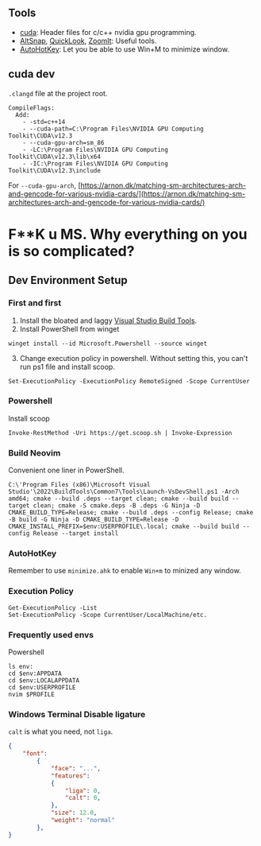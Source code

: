 Tools
-----

+ [cuda](https://docs.nvidia.com/cuda/cuda-installation-guide-microsoft-windows/contents.html): Header files for c/c++ nvidia gpu programming.
+ [AltSnap](https://github.com/RamonUnch/AltSnap/releases), [QuickLook](https://github.com/QL-Win/QuickLook/releases), [ZoomIt](https://learn.microsoft.com/en-us/sysinternals/downloads/zoomit): Useful tools.
+ [AutoHotKey](https://www.autohotkey.com/): Let you be able to use Win+M to minimize window.

cuda dev
--------
`.clangd` file at the project root.

```
CompileFlags:
  Add:
    - -std=c++14
    - --cuda-path=C:\Program Files\NVIDIA GPU Computing Toolkit\CUDA\v12.3
    - --cuda-gpu-arch=sm_86
    - -LC:\Program Files\NVIDIA GPU Computing Toolkit\CUDA\v12.3\lib\x64
    - -IC:\Program Files\NVIDIA GPU Computing Toolkit\CUDA\v12.3\include
```

For `--cuda-gpu-arch`, 
[https://arnon.dk/matching-sm-architectures-arch-and-gencode-for-various-nvidia-cards/](https://arnon.dk/matching-sm-architectures-arch-and-gencode-for-various-nvidia-cards/)

# F**K u MS. Why everything on you is so complicated?

Dev Environment Setup
-------------------------

### First and first

1. Install the bloated and laggy [Visual Studio Build Tools](https://visualstudio.microsoft.com/downloads/?q=build+tools#build-tools-for-visual-studio-2022).
2. Install PowerShell from winget

```console
winget install --id Microsoft.Powershell --source winget
```

3. Change execution policy in powershell. Without setting this, you can't run ps1 file and install scoop.

```console
Set-ExecutionPolicy -ExecutionPolicy RemoteSigned -Scope CurrentUser
```

### Powershell

Install scoop

```console
Invoke-RestMethod -Uri https://get.scoop.sh | Invoke-Expression
```

### Build Neovim

Convenient one liner in PowerShell.

```console
C:\'Program Files (x86)\Microsoft Visual Studio'\2022\BuildTools\Common7\Tools\Launch-VsDevShell.ps1 -Arch amd64; cmake --build .deps --target clean; cmake --build build --target clean; cmake -S cmake.deps -B .deps -G Ninja -D CMAKE_BUILD_TYPE=Release; cmake --build .deps --config Release; cmake -B build -G Ninja -D CMAKE_BUILD_TYPE=Release -D CMAKE_INSTALL_PREFIX=$env:USERPROFILE\.local; cmake --build build --config Release --target install
```

### AutoHotKey

Remember to use `minimize.ahk` to enable `Win+m` to minized any window.


### Execution Policy

```console
Get-ExecutionPolicy -List
Set-ExecutionPolicy -Scope CurrentUser/LocalMachine/etc.
```

### Frequently used envs

Powershell

```console
ls env:
cd $env:APPDATA
cd $env:LOCALAPPDATA
cd $env:USERPROFILE
nvim $PROFILE
```

### Windows Terminal Disable ligature

`calt` is what you need, not `liga`.

```json
{
    "font":
        {
            "face": "...",
            "features":
            {
                "liga": 0,
                "calt": 0,
            },
            "size": 12.0,
            "weight": "normal"
        },
}
```

